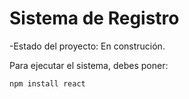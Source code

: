 <h1> Sistema de Registro</h1>

-Estado del proyecto: En construción.

Para ejecutar el sistema, debes poner:

```npm install react```
